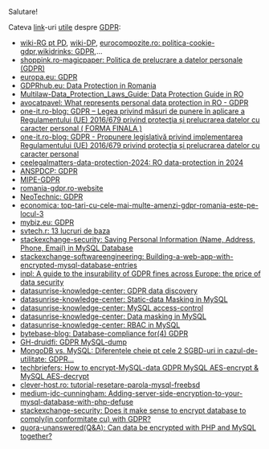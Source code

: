 Salutare!

Cateva [link](https://www.google.com/search?q=gdpr+mysql+php+encrypt&sca_esv=05d45a37f3fc0a16&rlz=1C1CHBF_enRO1132RO1132&udm=2&biw=1920&bih=911&sxsrf=AHTn8zoxrJXvmeCFDVFaU49lyGp33MTwpg%3A1740052153653&ei=uRa3Z5rEJ86E9u8Pgcu4mA8&ved=0ahUKEwjahIm0l9KLAxVOgv0HHYElDvMQ4dUDCBE&uact=5&oq=gdpr+mysql+php+encrypt&gs_lp=EgNpbWciFmdkcHIgbXlzcWwgcGhwIGVuY3J5cHRIy6UBUABY044BcAB4AJABAJgBggGgAbQTqgEEMC4yMrgBA8gBAPgBAZgCC6AChgrCAgoQABiABBhDGIoFwgILEAAYgAQYsQMYgwHCAggQABiABBixA8ICDRAAGIAEGLEDGEMYigXCAgUQABiABMICBxAAGIAEGBPCAgYQABgTGB7CAgQQABgewgIGEAAYCBgemAMAkgcEMC4xMaAH_Cs&sclient=img)-uri [utile](https://stackoverflow.com/questions/59647500/migrating-from-mysql-plain-database-values-to-fully-aes-encrypted-values-php-ap) despre [GDPR](https://flaven.fr/2018/02/mysql-encrypt-decrypt-encryption-decryption-data-in-php-mysql-and-some-elements-on-the-gdpr-compliance/):

- [wiki-RG pt PD](https://ro.wikipedia.org/wiki/Regulamentul_General_privind_Protec%C8%9Bia_Datelor), [wiki-DP](https://ro.wikipedia.org/wiki/Date_personale),
  [eurocompozite.ro: politica-cookie-gdpr](https://www.eurocompozite.ro/index.php/politica-cookie-gdpr),[wikidrinks: GDPR](https://wikidrinks.ro/gdpr/?srsltid=AfmBOopGdiIKZtJ7qLWryLDA_rXS0J0spFveNNkP4k_w1iZSprSt2zwN),...
- [shoppink.ro-magicpaper: Politica de prelucrare a datelor personale (GDPR)](https://magicpaper.shoppink.ro/politica-de-prelucrare-a-datelor-personale-gdpr/)
- [europa.eu: GDPR](https://europa.eu/youreurope/business/dealing-with-customers/data-protection/data-protection-gdpr/index_ro.htm)
- [GDPRhub.eu: Data Protection in Romania](https://gdprhub.eu/Data_Protection_in_Romania)
- [Multilaw-Data_Protection_Laws_Guide: Data Protection Guide in RO](https://multilaw.com/Multilaw/Multilaw/Data_Protection_Laws_Guide/DataProtection_Guide_Romania.aspx)
- [avocatpavel: What represents personal data protection in RO - GDPR ](https://www.avocatpavel.com/what-represents-personal-data-protection-in-romania-gdpr/)
- [one-it.ro-blog: GDPR – Legea privind măsuri de punere în aplicare a Regulamentului (UE) 2016/679 privind protecţia și prelucrarea datelor cu caracter personal ( FORMA FINALA )](https://www.one-it.ro/blog/gdpr-legea-privind-masuri-de-punere-aplicare-regulamentului-ue-2016-679-privind-protectia-si-prelucrarea-datelor-cu-caracter-personal-forma-finala/)
- [one-it.ro-blog: GDPR - Propunere legislativă privind implementarea Regulamentului (UE) 2016/679 privind protecţia și prelucrarea datelor cu caracter personal](https://www.one-it.ro/blog/gdpr-propunere-legislativa-privind-implementarea-regulamentului-ue-2016-679-privind-protectia-si-prelucrarea-datelor-cu-caracter-personal-restrictii-derogari/)
- [ceelegalmatters-data-protection-2024: RO data-protection in 2024](https://ceelegalmatters.com/data-protection-2024/romania-data-protection-2024)
- [ANSPDCP: GDPR](https://www.dataprotection.ro/?page=noua%20_pagina_regulamentul_GDPR)
- [MIPE-GDPR](https://mfe.gov.ro/informatii-de-interes-public/solicitare-informatii-legislatie/protectia-datelor-cu-caracter-personal-gdpr/)
- [romania-gdpr.ro-website](https://romania-gdpr.ro/)
- [NeoTechnic: GDPR](https://neotehnic.ro/politica-de-confidentialitate/?gad_source=1&gclid=Cj0KCQiAwtu9BhC8ARIsAI9JHamvy5FM4WPMfqVhm9IdpLmgWFpzSs4pM0x1V37dk7RlEtvJ6GWTxQEaApsxEALw_wcB)
- [economica: top-tari-cu-cele-mai-multe-amenzi-gdpr-romania-este-pe-locul-3](https://www.economica.net/top-tari-cu-cele-mai-multe-amenzi-gdpr-romania-este-pe-locul-3_640504.html)
- [mybiz.eu: GDPR](https://mybiz.eu/?gad_source=1&gclid=Cj0KCQiAwtu9BhC8ARIsAI9JHalV-4b-wAyNl22FlmvqAA63UWsmtyFDTkIjSkRQNc0nevUk5JV6XjEaAsdHEALw_wcB)
- [svtech.r: 13 lucruri de baza](https://www.svtech.ro/13-lucruri-de-baza-pe-care-trebuie-sa-le-stii-legat-de-gdpr/)
- [stackexchange-security: Saving Personal Information (Name, Address, Phone, Email) in MySQL Database](https://security.stackexchange.com/questions/108248/saving-personal-information-name-address-phone-email-in-mysql-database)
- [stackexchange-softwareengineering: Building-a-web-app-with-encrypted-mysql-database-entries](https://softwareengineering.stackexchange.com/questions/205038/building-a-web-app-with-encrypted-mysql-database-entries)
- [inpl: A guide to the insurability of GDPR fines across Europe: the price of data security](https://inplp.com/latest-news/article/a-guide-to-the-insurability-of-gdpr-fines-across-europe-the-price-of-data-security/)
- [datasunrise-knowledge-center: GDPR data discovery](https://www.datasunrise.com/knowledge-center/gdpr-data-discovery/)
- [datasunrise-knowledge-center: Static-data Masking in MySQL](https://www.datasunrise.com/knowledge-center/static-data-masking-in-mysql/)
- [datasunrise-knowledge-center: MySQL access-control](https://www.datasunrise.com/knowledge-center/mysql-access-control/)
- [datasunrise-knowledge-center: Data masking in MySQL](https://www.datasunrise.com/knowledge-center/data-masking-in-mysql/)
- [datasunrise-knowledge-center: RBAC in MySQL](https://www.datasunrise.com/knowledge-center/rbac-in-mysql/)
- [bytebase-blog: Database-compliance for(4) GDPR](https://www.bytebase.com/blog/database-compliance-for-gdpr/)
- [GH-druidfi: GDPR MySQL-dump](https://github.com/druidfi/gdpr-mysqldump)
- [MongoDB vs. MySQL: Diferențele cheie pt cele 2 SGBD-uri in cazul-de-utilitate: GDPR...](https://www.linkedin.com/pulse/mongodb-vs-mysql-comprehensive-guide-software-mohamednour-benhassouna-vim5f/)
- [techbriefers: How to encrypt-MySQL-data GDPR MySQL AES-encrypt & MySQL AES-decrypt](https://techbriefers.com/how-to-encrypt-mysql-data-gdpr-mysql-aes-encrypt-mysql-aes-decrypt/)
- [clever-host.ro: tutorial-resetare-parola-mysql-freebsd](https://blog.clever-host.ro/2020/09/04/tutorial-resetare-parola-mysql-freebsd/)
- [medium-jdc-cunningham: Adding-server-side-encryption-to-your-mysql-database-with-php-defuse](https://jdc-cunningham.medium.com/adding-server-side-encryption-to-your-mysql-database-with-php-defuse-553a26972d3c)
- [stackexchange-security: Does it make sense to encrypt database to comply(in conformitate cu) with GDPR? ](https://security.stackexchange.com/questions/183767/does-it-make-sense-to-encrypt-database-to-comply-with-gdpr)
- [quora-unanswered(Q&A): Can data be encrypted with PHP and MySQL together? ](https://www.quora.com/unanswered/Can-data-be-encrypted-with-PHP-and-MySQL-together)

